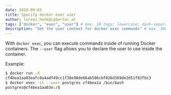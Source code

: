 ```yaml
---
date: 2019-09-03
title: Specify docker exec user
author: lorenz.henk@cybertec.at
tags: ["docker", "exec", "user"] # max. 10 tags; lowercase; dash-separated
description: "Set the user context for docker exec commands" # max. 300 chars.
---
```


With `docker exec`, you can execute commands inside of running Docker containers.
The `--user` flag allows you to declare the user to use inside the container.

Example:
```bash
$ docker run -d
cf4bea1aa03eafc0a4adf49cc1f38e98de66ab586cbf026d369de2d51f83fbc3
$ docker exec -it --user postgres cf4bea1a /bin/bash
postgres@cf4bea1aa03e:/$
```
